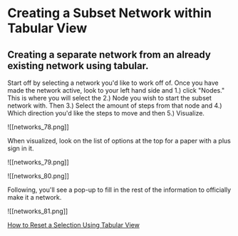 # Creating a Subset Network within Tabular View

## Creating a separate network from an already existing network using tabular.

Start off by selecting a network you'd like to work off of. Once you have made the network active, look to your left hand side and 1.) click "Nodes." This is where you will select the 2.) Node you wish to start the subset network with. Then 3.) Select the amount of steps from that node and 4.) Which direction you'd like the steps to move and then 5.) Visualize.

![[networks_78.png]]

   When visualized, look on the list of options at the top for a paper with a plus sign in it.

![[networks_79.png]]

![[networks_80.png]]

   Following, you'll see a pop-up to fill in the rest of the information to officially make it a network.

![[networks_81.png]]

[How to Reset a Selection Using Tabular View](https://help.biodati.com/en/articles/2377727-how-to-reset-a-selection-using-the-tabular-view)
